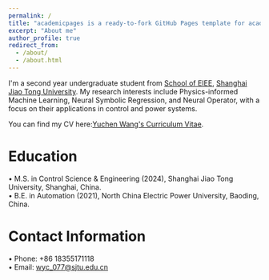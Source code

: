 ```yaml
---
permalink: /
title: "academicpages is a ready-to-fork GitHub Pages template for academic personal websites"
excerpt: "About me"
author_profile: true
redirect_from: 
  - /about/
  - /about.html
---
```


I'm a second year undergraduate student from [School of EIEE](https://www.seiee.sjtu.edu.cn/), [Shanghai Jiao Tong University](https://www.sjtu.edu.cn/). 
My research interests include Physics-informed Machine Learning, Neural Symbolic Regression, and Neural Operator, with a focus on their applications in control and power systems.

You can find my CV here:[Yuchen Wang's Curriculum Vitae](../assets/CV.pdf).

Education
======
•	M.S. in Control Science & Engineering (2024), Shanghai Jiao Tong University, Shanghai, China.<br>
•	B.E. in Automation (2021), North China Electric Power University, Baoding, China.

Contact Information
======
•	Phone: +86 18355171118 <br>
•	Email: wyc_077@sjtu.edu.cn
